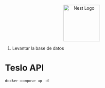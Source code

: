 <p align="center">
  <a href="http://nestjs.com/" target="blank"><img src="https://nestjs.com/img/logo-small.svg" width="120" alt="Nest Logo" /></a>
</p>

1. Levantar la base de datos
# Teslo API
```docker-compose up -d```
